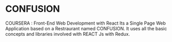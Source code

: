 # CONFUSION
COURSERA : Front-End Web Development with React
Its a Single Page Web Application based on a Restraurant named CONFUSION. It uses all the basic concepts and libraries involved with REACT Js with Redux.
